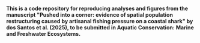 
#### This is a code repository for reproducing analyses and figures from the manuscript "Pushed into a corner: evidence of spatial population restructuring caused by artisanal fishing pressure on a coastal shark" by dos Santos et al. (2025), to be submitted in Aquatic Conservation: Marine and Freshwater Ecosystems. 
